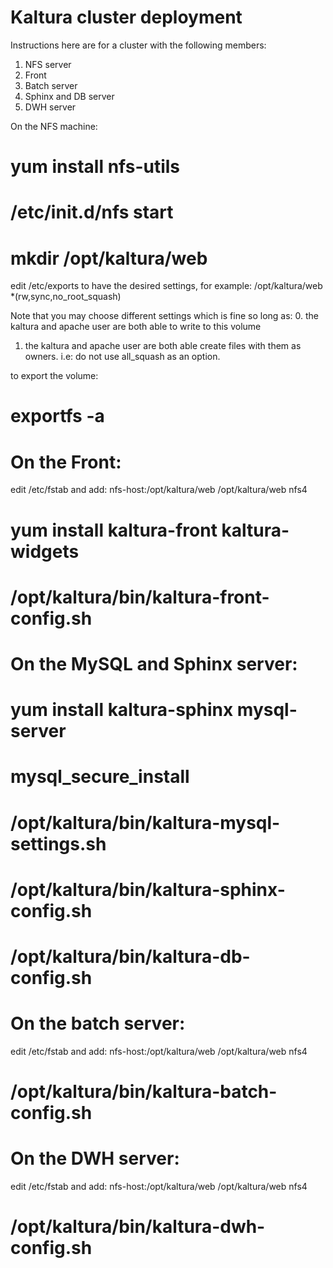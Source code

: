 # Kaltura cluster deployment

Instructions here are for a cluster with the following members:
1. NFS server
1. Front
1. Batch server
1. Sphinx and DB server
1. DWH server

On the NFS machine:
# yum install nfs-utils
# /etc/init.d/nfs start
# mkdir /opt/kaltura/web
edit /etc/exports to have the desired settings, for example:
/opt/kaltura/web *(rw,sync,no_root_squash)

Note that you may choose different settings which is fine so long as:
0. the kaltura and apache user are both able to write to this volume
1. the kaltura and apache user are both able create files with them as owners. i.e: do not use all_squash as an option.

to export the volume:
# exportfs -a

On the Front:
=============
edit /etc/fstab and add:
nfs-host:/opt/kaltura/web /opt/kaltura/web nfs4

# yum install kaltura-front kaltura-widgets
# /opt/kaltura/bin/kaltura-front-config.sh

On the MySQL and Sphinx server:
===============================
# yum install kaltura-sphinx mysql-server
# mysql_secure_install
# /opt/kaltura/bin/kaltura-mysql-settings.sh
# /opt/kaltura/bin/kaltura-sphinx-config.sh
# /opt/kaltura/bin/kaltura-db-config.sh

On the batch server:
====================
edit /etc/fstab and add:
nfs-host:/opt/kaltura/web /opt/kaltura/web nfs4
# /opt/kaltura/bin/kaltura-batch-config.sh

On the DWH server:
==================
edit /etc/fstab and add:
nfs-host:/opt/kaltura/web /opt/kaltura/web nfs4
# /opt/kaltura/bin/kaltura-dwh-config.sh
